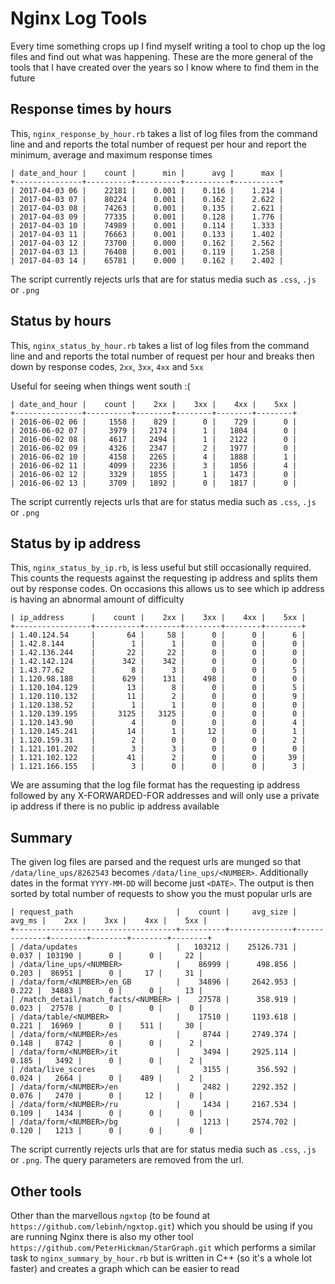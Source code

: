 # Nginx Log Tools

Every time something crops up I find myself writing a tool to chop up the log files and 
find out what was happening. These are the more general of the tools that I have created 
over the years so I know where to find them in the future

## Response times by hours

This, `nginx_response_by_hour.rb` takes a list of log files from the command line and and reports the total number of request per hour and report the minimum, average and maximum response times

    | date_and_hour |    count |      min |      avg |      max |
    +---------------+----------+----------+----------+----------+
    | 2017-04-03 06 |    22181 |    0.001 |    0.116 |    1.214 |
    | 2017-04-03 07 |    80224 |    0.001 |    0.162 |    2.622 |
    | 2017-04-03 08 |    74263 |    0.001 |    0.135 |    2.621 |
    | 2017-04-03 09 |    77335 |    0.001 |    0.128 |    1.776 |
    | 2017-04-03 10 |    74989 |    0.001 |    0.114 |    1.333 |
    | 2017-04-03 11 |    76663 |    0.001 |    0.133 |    1.402 |
    | 2017-04-03 12 |    73700 |    0.000 |    0.162 |    2.562 |
    | 2017-04-03 13 |    76408 |    0.001 |    0.119 |    1.258 |
    | 2017-04-03 14 |    65781 |    0.000 |    0.162 |    2.402 |

The script currently rejects urls that are for status media such as `.css`, `.js` or `.png`

## Status by hours

This, `nginx_status_by_hour.rb` takes a list of log files from the command line and and 
reports the total number of request per hour and breaks then down by response codes, `2xx`, 
`3xx`, `4xx` and `5xx`

Useful for seeing when things went south :(

    | date_and_hour |    count |    2xx |    3xx |    4xx |    5xx |
    +---------------+----------+--------+--------+--------+--------+
    | 2016-06-02 06 |     1558 |    829 |      0 |    729 |      0 |
    | 2016-06-02 07 |     3979 |   2174 |      1 |   1804 |      0 |
    | 2016-06-02 08 |     4617 |   2494 |      1 |   2122 |      0 |
    | 2016-06-02 09 |     4326 |   2347 |      2 |   1977 |      0 |
    | 2016-06-02 10 |     4158 |   2265 |      4 |   1888 |      1 |
    | 2016-06-02 11 |     4099 |   2236 |      3 |   1856 |      4 |
    | 2016-06-02 12 |     3329 |   1855 |      1 |   1473 |      0 |
    | 2016-06-02 13 |     3709 |   1892 |      0 |   1817 |      0 |

The script currently rejects urls that are for status media such as `.css`, `.js` or `.png`

## Status by ip address

This, `nginx_status_by_ip.rb`, is less useful but still occasionally required. This counts the
requests against the requesting ip address and splits them out by response codes. On occasions 
this allows us to see which ip address is having an abnormal amount of difficulty

    | ip_address      |    count |    2xx |    3xx |    4xx |    5xx |
    +-----------------+----------+--------+--------+--------+--------+
    | 1.40.124.54     |       64 |     58 |      0 |      0 |      6 |
    | 1.42.8.144      |        1 |      1 |      0 |      0 |      0 |
    | 1.42.136.244    |       22 |     22 |      0 |      0 |      0 |
    | 1.42.142.124    |      342 |    342 |      0 |      0 |      0 |
    | 1.43.77.62      |        8 |      3 |      0 |      0 |      5 |
    | 1.120.98.188    |      629 |    131 |    498 |      0 |      0 |
    | 1.120.104.129   |       13 |      8 |      0 |      0 |      5 |
    | 1.120.110.132   |       11 |      2 |      0 |      0 |      9 |
    | 1.120.138.52    |        1 |      1 |      0 |      0 |      0 |
    | 1.120.139.195   |     3125 |   3125 |      0 |      0 |      0 |
    | 1.120.143.90    |        4 |      0 |      0 |      0 |      4 |
    | 1.120.145.241   |       14 |      1 |     12 |      0 |      1 |
    | 1.120.159.31    |        2 |      0 |      0 |      0 |      2 |
    | 1.121.101.202   |        3 |      3 |      0 |      0 |      0 |
    | 1.121.102.122   |       41 |      2 |      0 |      0 |     39 |
    | 1.121.166.155   |        3 |      0 |      0 |      0 |      3 |

We are assuming that the log file format has the requesting ip address followed by any X-FORWARDED-FOR 
addresses and will only use a private ip address if there is no public ip address available

## Summary

The given log files are parsed and the request urls are munged so that `/data/line_ups/8262543` becomes
`/data/line_ups/<NUMBER>`. Additionally dates in the format `YYYY-MM-DD` will become just `<DATE>`. The
output is then sorted by total number of requests to show you the must popular urls are

    | request_path                       |    count |     avg_size |       avg_ms |    2xx |    3xx |    4xx |    5xx |
    +------------------------------------+----------+--------------+--------------+--------+--------+--------+--------+
    | /data/updates                      |   103212 |    25126.731 |        0.037 | 103190 |      0 |      0 |     22 |
    | /data/line_ups/<NUMBER>            |    86999 |      498.856 |        0.203 |  86951 |      0 |     17 |     31 |
    | /data/form/<NUMBER>/en_GB          |    34896 |     2642.953 |        0.222 |  34883 |      0 |      0 |     13 |
    | /match_detail/match_facts/<NUMBER> |    27578 |      358.919 |        0.023 |  27578 |      0 |      0 |      0 |
    | /data/table/<NUMBER>               |    17510 |     1193.618 |        0.221 |  16969 |      0 |    511 |     30 |
    | /data/form/<NUMBER>/es             |     8744 |     2749.374 |        0.148 |   8742 |      0 |      0 |      2 |
    | /data/form/<NUMBER>/it             |     3494 |     2925.114 |        0.185 |   3492 |      0 |      0 |      2 |
    | /data/live_scores                  |     3155 |      356.592 |        0.024 |   2664 |      0 |    489 |      2 |
    | /data/form/<NUMBER>/en             |     2482 |     2292.352 |        0.076 |   2470 |      0 |     12 |      0 |
    | /data/form/<NUMBER>/ru             |     1434 |     2167.534 |        0.109 |   1434 |      0 |      0 |      0 |
    | /data/form/<NUMBER>/bg             |     1213 |     2574.702 |        0.120 |   1213 |      0 |      0 |      0 |

The script currently rejects urls that are for status media such as `.css`, `.js` or `.png`. The query parameters are 
removed from the url.

## Other tools

Other than the marvellous `ngxtop` (to be found at `https://github.com/lebinh/ngxtop.git`) which you should be using
if you are running Nginx there is also my other tool `https://github.com/PeterHickman/StarGraph.git` which performs
a similar task to `nginx_summary_by_hour.rb` but is written in C++ (so it's a whole lot faster) and creates a graph
which can be easier to read
